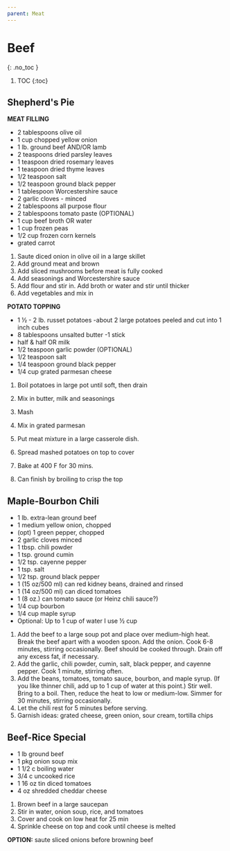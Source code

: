 ```yaml
---
parent: Meat
---
```


# Beef
{: .no_toc }

1. TOC
{:toc}

## Shepherd's Pie

**MEAT FILLING**
* 2 tablespoons olive oil
* 1 cup chopped yellow onion
* 1 lb. ground beef AND/OR lamb
* 2 teaspoons dried parsley leaves
* 1 teaspoon dried rosemary leaves
* 1 teaspoon dried thyme leaves
* 1/2 teaspoon salt
* 1/2 teaspoon ground black pepper
* 1 tablespoon Worcestershire sauce
* 2 garlic cloves - minced
* 2 tablespoons all purpose flour
* 2 tablespoons tomato paste (OPTIONAL)
* 1 cup beef broth OR water
* 1 cup frozen peas
* 1/2 cup frozen corn kernels
* grated carrot

1. Saute diced onion in olive oil in a large skillet
2. Add ground meat and brown
3. Add sliced mushrooms before meat is fully cooked
4. Add seasonings and Worcestershire sauce
5. Add flour and stir in.  Add broth or water and stir until thicker
6. Add vegetables and mix in

**POTATO TOPPING**
* 1 ½ - 2 lb. russet potatoes -about 2 large potatoes peeled and cut into 1 inch cubes
* 8 tablespoons unsalted butter -1 stick
* half & half OR milk
* 1/2 teaspoon garlic powder (OPTIONAL)
* 1/2 teaspoon salt
* 1/4 teaspoon ground black pepper
* 1/4 cup grated parmesan cheese

1. Boil potatoes in large pot until soft, then drain
2. Mix in butter, milk and seasonings
3. Mash
4. Mix in grated parmesan

1. Put meat mixture in a large casserole dish.  
1. Spread mashed potatoes on top to cover
2. Bake at 400 F for 30 mins.
3. Can finish by broiling to crisp the top

## Maple-Bourbon Chili

* 1 lb. extra-lean ground beef
* 1 medium yellow onion, chopped
* (opt) 1 green pepper, chopped
* 2 garlic cloves minced
* 1 tbsp. chili powder
* 1 tsp. ground cumin
* 1/2 tsp. cayenne pepper
* 1 tsp. salt
* 1/2 tsp. ground black pepper
* 1 (15 oz/500 ml) can red kidney beans, drained and rinsed
* 1 (14 oz/500 ml) can diced tomatoes
* 1 (8 oz.) can tomato sauce (or Heinz chili sauce?)
* 1/4 cup bourbon
* 1/4 cup maple syrup
* Optional: Up to 1 cup of water I use ½ cup

1. Add the beef to a large soup pot and place over medium-high heat. Break the beef apart with a wooden spoon. Add the onion. Cook 6-8 minutes, stirring occasionally. Beef should be cooked through. Drain off any excess fat, if necessary.
1. Add the garlic, chili powder, cumin, salt, black pepper, and cayenne pepper. Cook 1 minute, stirring often.
1. Add the beans, tomatoes, tomato sauce, bourbon, and maple syrup. (If you like thinner chili, add up to 1 cup of water at this point.) Stir well. Bring to a boil. Then, reduce the heat to low or medium-low. Simmer for 30 minutes, stirring occasionally.
1. Let the chili rest for 5 minutes before serving.
2. Garnish ideas: grated cheese, green onion, sour cream, tortilla chips

## Beef-Rice Special

* 1 lb ground beef
* 1 pkg onion soup mix
* 1 1/2 c boiling water
* 3/4 c uncooked rice
* 1 16 oz tin diced tomatoes
* 4 oz shredded cheddar cheese

1. Brown beef in a large saucepan
2. Stir in water, onion soup, rice, and tomatoes
3. Cover and cook on low heat for 25 min
4. Sprinkle cheese on top and cook until cheese is melted

**OPTION:** saute sliced onions before browning beef


